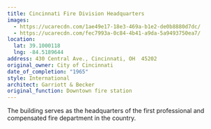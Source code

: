 ```yaml
---
title: Cincinnati Fire Division Headquarters
images:
  - https://ucarecdn.com/1ae49e17-18e3-469a-b1e2-de0b8880d7dc/
  - https://ucarecdn.com/fec7993a-0c84-4b41-a9da-5a9493750ea7/
location:
  lat: 39.1000118
  lng: -84.5189644
address: 430 Central Ave., Cincinnati, OH  45202
original_owner: City of Cincinnati
date_of_completion: "1965"
style: International
architect: Garriott & Becker
original_function: Downtown fire station
---
```


The building serves as the headquarters of the first professional and compensated fire department in the country.
